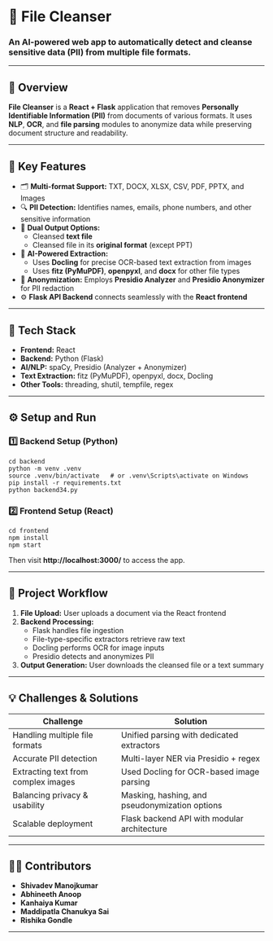 <h1>🧹 File Cleanser</h1>
<h3>An AI-powered web app to automatically detect and cleanse sensitive data (PII) from multiple file formats.</h3>

<hr>

<h2>🚀 Overview</h2>
<p><b>File Cleanser</b> is a <b>React + Flask</b> application that removes <b>Personally Identifiable Information (PII)</b> from documents of various formats.  
It uses <b>NLP</b>, <b>OCR</b>, and <b>file parsing</b> modules to anonymize data while preserving document structure and readability.</p>

<hr>

<h2>🧠 Key Features</h2>
<ul>
  <li>🗂 <b>Multi-format Support:</b> TXT, DOCX, XLSX, CSV, PDF, PPTX, and Images</li>
  <li>🔍 <b>PII Detection:</b> Identifies names, emails, phone numbers, and other sensitive information</li>
  <li>🧩 <b>Dual Output Options:</b>
    <ul>
      <li>Cleansed <b>text file</b></li>
      <li>Cleansed file in its <b>original format</b> (except PPT)</li>
    </ul>
  </li>
  <li>🤖 <b>AI-Powered Extraction:</b>
    <ul>
      <li>Uses <b>Docling</b> for precise OCR-based text extraction from images</li>
      <li>Uses <b>fitz (PyMuPDF)</b>, <b>openpyxl</b>, and <b>docx</b> for other file types</li>
    </ul>
  </li>
  <li>🧼 <b>Anonymization:</b> Employs <b>Presidio Analyzer</b> and <b>Presidio Anonymizer</b> for PII redaction</li>
  <li>⚙️ <b>Flask API Backend</b> connects seamlessly with the <b>React frontend</b></li>
</ul>

<hr>

<h2>🧩 Tech Stack</h2>
<ul>
  <li><b>Frontend:</b> React</li>
  <li><b>Backend:</b> Python (Flask)</li>
  <li><b>AI/NLP:</b> spaCy, Presidio (Analyzer + Anonymizer)</li>
  <li><b>Text Extraction:</b> fitz (PyMuPDF), openpyxl, docx, Docling</li>
  <li><b>Other Tools:</b> threading, shutil, tempfile, regex</li>
</ul>

<hr>

<h2>⚙️ Setup and Run</h2>

<h3>1️⃣ Backend Setup (Python)</h3>
<pre><code>cd backend
python -m venv .venv
source .venv/bin/activate   # or .venv\Scripts\activate on Windows
pip install -r requirements.txt
python backend34.py
</code></pre>

<h3>2️⃣ Frontend Setup (React)</h3>
<pre><code>cd frontend
npm install
npm start
</code></pre>

<p>Then visit <b>http://localhost:3000/</b> to access the app.</p>

<hr>

<h2>📂 Project Workflow</h2>
<ol>
  <li><b>File Upload:</b> User uploads a document via the React frontend</li>
  <li><b>Backend Processing:</b>
    <ul>
      <li>Flask handles file ingestion</li>
      <li>File-type-specific extractors retrieve raw text</li>
      <li>Docling performs OCR for image inputs</li>
      <li>Presidio detects and anonymizes PII</li>
    </ul>
  </li>
  <li><b>Output Generation:</b> User downloads the cleansed file or a text summary</li>
</ol>

<hr>

<h2>💡 Challenges & Solutions</h2>
<table>
  <thead>
    <tr>
      <th>Challenge</th>
      <th>Solution</th>
    </tr>
  </thead>
  <tbody>
    <tr><td>Handling multiple file formats</td><td>Unified parsing with dedicated extractors</td></tr>
    <tr><td>Accurate PII detection</td><td>Multi-layer NER via Presidio + regex</td></tr>
    <tr><td>Extracting text from complex images</td><td>Used Docling for OCR-based image parsing</td></tr>
    <tr><td>Balancing privacy & usability</td><td>Masking, hashing, and pseudonymization options</td></tr>
    <tr><td>Scalable deployment</td><td>Flask backend API with modular architecture</td></tr>
  </tbody>
</table>

<hr>

<h2>👨‍💻 Contributors</h2>
<ul>
  <li><b>Shivadev Manojkumar</b> </li>
  <li><b>Abhineeth Anoop</b> </li>
  <li><b>Kanhaiya Kumar</b> </li>
  <li><b>Maddipatla Chanukya Sai</b> </li>
  <li><b>Rishika Gondle</b> </li>
</ul>

<hr>
